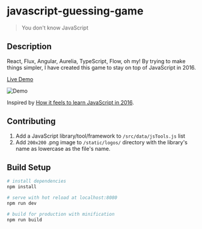 # javascript-guessing-game

> You don't know JavaScript

## Description

React, Flux, Angular, Aurelia, TypeScript, Flow, oh my! By trying to make things simpler, I have created this game to stay on top of JavaScript in 2016.

[Live Demo](https://javascript-game.firebaseapp.com/)

![Demo](https://github.com/samiheikki/javascript-guessing-game/blob/master/static/og_image.png?raw=true)

Inspired by [How it feels to learn JavaScript in 2016](https://hackernoon.com/how-it-feels-to-learn-javascript-in-2016-d3a717dd577f#.6m8kr3ema).

## Contributing

  1. Add a JavaScript library/tool/framework to `/src/data/jsTools.js` list
  2. Add `200x200` .png image to `/static/logos/` directory with the library's name as lowercase as the file's name.

## Build Setup

``` bash
# install dependencies
npm install

# serve with hot reload at localhost:8080
npm run dev

# build for production with minification
npm run build
```
